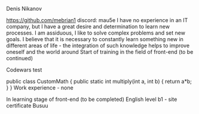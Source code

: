 Denis Nikanov

https://github.com/mebrian1
discord: mau5e
I have no experience in an IT company, but I have a great desire and determination to learn new processes. I am assiduous, I like to solve complex problems and set new goals. I believe that it is necessary to constantly learn something new in different areas of life - the integration of such knowledge helps to improve oneself and the world around
Start of training in the field of front-end (to be continued)

Codewars test

public class CustomMath {
    public static int multiply(int a, int b) {
        return a*b;
    }
}
Work experience - none

In learning stage of front-end (to be completed)
English level b1 - site certificate Busuu